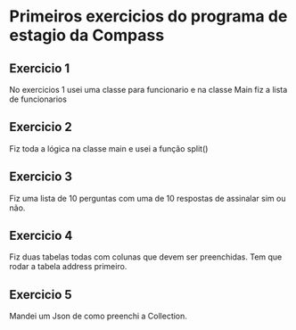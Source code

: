 # Primeiros exercicios do programa de estagio da Compass

## Exercicio 1
No exercicios 1 usei uma classe para funcionario e na classe Main fiz a lista de funcionarios

## Exercicio 2
Fiz toda a lógica na classe main e usei a função split()

## Exercicio 3
Fiz uma lista de 10 perguntas com uma de 10 respostas de assinalar sim ou não.

## Exercicio 4
Fiz duas tabelas todas com colunas que devem ser preenchidas. Tem que rodar a tabela address primeiro.

## Exercicio 5
Mandei um Json de como preenchi a Collection.